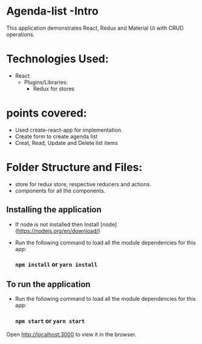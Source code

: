 # Agenda-list -Intro

This application demonstrates React, Redux and Material Ui with CRUD operations.

# Technologies Used:

- React.
  - Plugins/Libraries:
    - Redux for stores

# points covered:

- Used create-react-app for implementation.
- Create form to create agenda list
- Creat, Read, Update and Delete list items

# Folder Structure and Files:

- store for redux store, respective reducers and actions.
- components for all the components.

## Installing the application

- If node is not installed then Install [node] (https://nodejs.org/en/download/)
- Run the following command to load all the module dependencies for this app:

  ### `npm install` or `yarn install`

## To run the application

- Run the following command to load all the module dependencies for this app:

  ### `npm start` or `yarn start`

Open [http://localhost:3000](http://localhost:3000) to view it in the browser.
